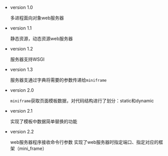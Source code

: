- version 1.0

    多进程面向对象web服务器
    
- version 1.1

    静态资源，动态资源web服务器
    
- version 1.2

    服务器支持WSGI
    
- version 1.3

    服务器支通过字典将需要的参数传递给`miniframe`   
    
- version 2.0

    `miniframe`获取页面模板数据，对代码结构进行了划分：static和dynamic
    
- version 2.1

    实现了模板中数据简单替换的功能

- version 2.2

    web服务器程序接收命令行参数
    实现了web服务器时指定端口、指定对应的框架（mini_frame）


